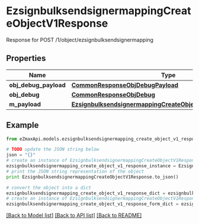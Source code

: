 # EzsignbulksendsignermappingCreateObjectV1Response

Response for POST /1/object/ezsignbulksendsignermapping

## Properties

Name | Type | Description | Notes
------------ | ------------- | ------------- | -------------
**obj_debug_payload** | [**CommonResponseObjDebugPayload**](CommonResponseObjDebugPayload.md) |  | 
**obj_debug** | [**CommonResponseObjDebug**](CommonResponseObjDebug.md) |  | [optional] 
**m_payload** | [**EzsignbulksendsignermappingCreateObjectV1ResponseMPayload**](EzsignbulksendsignermappingCreateObjectV1ResponseMPayload.md) |  | 

## Example

```python
from eZmaxApi.models.ezsignbulksendsignermapping_create_object_v1_response import EzsignbulksendsignermappingCreateObjectV1Response

# TODO update the JSON string below
json = "{}"
# create an instance of EzsignbulksendsignermappingCreateObjectV1Response from a JSON string
ezsignbulksendsignermapping_create_object_v1_response_instance = EzsignbulksendsignermappingCreateObjectV1Response.from_json(json)
# print the JSON string representation of the object
print EzsignbulksendsignermappingCreateObjectV1Response.to_json()

# convert the object into a dict
ezsignbulksendsignermapping_create_object_v1_response_dict = ezsignbulksendsignermapping_create_object_v1_response_instance.to_dict()
# create an instance of EzsignbulksendsignermappingCreateObjectV1Response from a dict
ezsignbulksendsignermapping_create_object_v1_response_form_dict = ezsignbulksendsignermapping_create_object_v1_response.from_dict(ezsignbulksendsignermapping_create_object_v1_response_dict)
```
[[Back to Model list]](../README.md#documentation-for-models) [[Back to API list]](../README.md#documentation-for-api-endpoints) [[Back to README]](../README.md)


